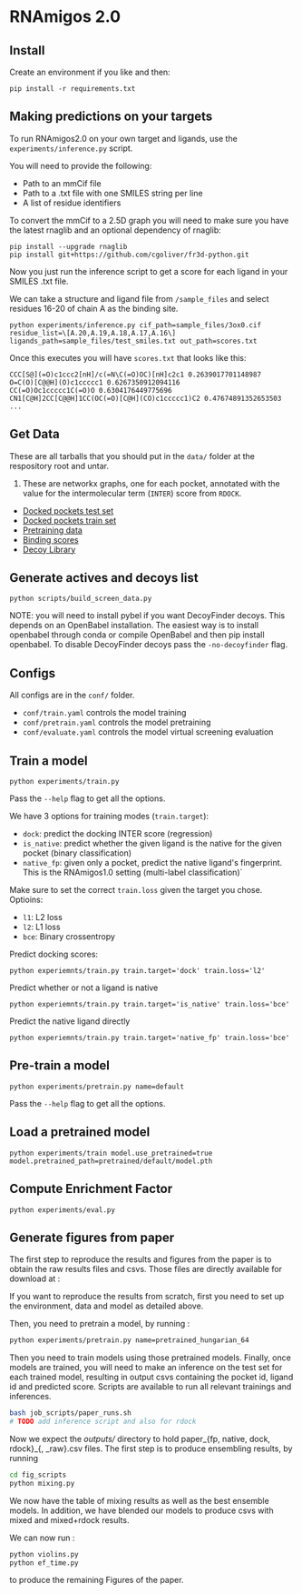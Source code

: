 # RNAmigos 2.0

## Install

Create an environment if you like and then:

`pip install -r requirements.txt`

## Making predictions on your targets

To run RNAmigos2.0 on your own target and ligands, use the `experiments/inference.py` script.

You will need to provide the following:

* Path to an mmCif file
* Path to a .txt file with one SMILES string per line
* A list of residue identifiers 

To convert the mmCif to a 2.5D graph you will need to make sure you have the latest rnaglib and an optional dependency of rnaglib:

```
pip install --upgrade rnaglib
pip install git+https://github.com/cgoliver/fr3d-python.git
```

Now you just run the inference script to get a score for each ligand in your SMILES .txt file.

We can take a structure and ligand file from `/sample_files` and select residues 16-20 of chain A as the binding site.

```
python experiments/inference.py cif_path=sample_files/3ox0.cif residue_list=\[A.20,A.19,A.18,A.17,A.16\] ligands_path=sample_files/test_smiles.txt out_path=scores.txt
``` 

Once this executes you will have `scores.txt` that looks like this:

```
CCC[S@](=O)c1ccc2[nH]/c(=N\C(=O)OC)[nH]c2c1 0.2639017701148987
O=C(O)[C@@H](O)c1ccccc1 0.6267350912094116
CC(=O)Oc1ccccc1C(=O)O 0.6304176449775696
CN1[C@H]2CC[C@@H]1CC(OC(=O)[C@H](CO)c1ccccc1)C2 0.47674891352653503
...
```


## Get Data

These are all tarballs that you should put in the `data/` folder at the respository root and untar.

1. These are networkx graphs, one for each pocket, annotated with the value for the intermolecular term (`INTER`) score from `RDOCK`.

* [Docked pockets test set](https://drive.proton.me/urls/RSZ2V97TXG#z06rtSrHNGxU)
* [Docked pockets train set](https://drive.proton.me/urls/929Z2M4YWC#pkwIdM4TZAqR)
* [Pretraining data](https://drive.proton.me/urls/YKNV0M1WBR#s0E0cMSTvpsH)
* [Binding scores](https://drive.proton.me/urls/TZJ7R8T8T0#RCd1LK8uu1MK)
* [Decoy Library](https://drive.proton.me/urls/YGHQV867NG#RuVM8TLFOdKH)


## Generate actives and decoys list


```
python scripts/build_screen_data.py
```

NOTE: you will need to install pybel if you want DecoyFinder decoys. This depends on an OpenBabel installation. 
The easiest way is to install openbabel through conda or compile OpenBabel and then pip install openbabel.
To disable DecoyFinder decoys pass the ``-no-decoyfinder`` flag.


## Configs

All configs are in the `conf/` folder.

* `conf/train.yaml` controls the model training
* `conf/pretrain.yaml` controls the model pretraining
* `conf/evaluate.yaml` controls the model virtual screening evaluation 

## Train a model

```
python experiments/train.py
```

Pass the `--help` flag to get all the options.

We have 3 options for training modes (`train.target`):

* `dock`: predict the docking INTER score (regression)
* `is_native`: predict whether the given ligand is the native for the given pocket (binary classification)
* `native_fp`: given only a pocket, predict the native ligand's fingerprint. This is the RNAmigos1.0 setting (multi-label classification)` 

Make sure to set the correct `train.loss` given the target you chose. Optioins:

* `l1`: L2 loss
* `l2`: L1 loss
* `bce`: Binary crossentropy

Predict docking scores:

```
python experiemnts/train.py train.target='dock' train.loss='l2'
```

Predict whether or not a ligand is native

```
python experiemnts/train.py train.target='is_native' train.loss='bce'
```

Predict the native ligand directly

```
python experiemnts/train.py train.target='native_fp' train.loss='bce'
```

## Pre-train a model

```
python experiments/pretrain.py name=default 

```

Pass the `--help` flag to get all the options.

## Load a pretrained model

```
python experiments/train model.use_pretrained=true model.pretrained_path=pretrained/default/model.pth
```

## Compute Enrichment Factor

```
python experiments/eval.py

```

## Generate figures from paper

The first step to reproduce the results and figures from the paper is to obtain the raw results files and csvs.
Those files are directly available for download at :

[//]: # (TODO)
If you want to reproduce the results from scratch, first you need to set up the environment,
data and model as detailed above. 

[//]: # (Then, you need to pretrain a model that follows RNAmigos1 and one using directed graphs and )
[//]: # (hungarian similarity function, there is a script to pretrain models in *job_scripts/*.)
Then, you need to pretrain a model, by running :
```bash    
python experiments/pretrain.py name=pretrained_hungarian_64
```
Then you need to train models using those pretrained models. 
Finally, once models are trained, you will need to make an inference on the test set for each trained model, resulting 
in output csvs containing the pocket id, ligand id and predicted score.
Scripts are available to run all relevant trainings and inferences.
```bash
bash job_scripts/paper_runs.sh
# TODO add inference script and also for rdock
```

Now we expect the *outputs/* directory to hold paper_{fp, native, dock, rdock}_{, _raw}.csv files.
The first step is to produce ensembling results, by running 
```bash
cd fig_scripts
python mixing.py
```

We now have the table of mixing results as well as the best ensemble models. 
In addition, we have blended our models to produce csvs with mixed and mixed+rdock results.

We can now run : 
```bash
python violins.py
python ef_time.py
```
to produce the remaining Figures of the paper.
